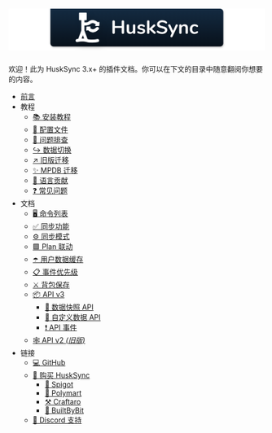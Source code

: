# ![img](images/banner.png)
欢迎！此为 HuskSync 3.x+ 的插件文档。你可以在下文的目录中随意翻阅你想要的内容。

* [前言](index.md)
* 教程
  * [📚 安装教程](guides.setup.md)
  * [📄 配置文件](guides.config-file.md)
  * [🔗 问题排查](guides.troubleshooting.md)
  * [↪️ 数据切换](guides.data-rotation.md)
  * [↗️ 旧版迁移](guides.legacy-migration.md)
  * [✨ MPDB 迁移](guides.mpdb-migration.md)
  * [🎏 语言贡献](guides.translations.md)
  * [❓ 常见问题](guides.faqs.md)
* 文档
  * [🖥️ 命令列表](documentation.commands.md)
  * [✅ 同步功能](documentation.sync-features.md)
  * [⚙️ 同步模式](documentation.sync-modes.md)
  * [🟩 Plan 联动](documentation.plan-hook.md)
  * [☂️ 用户数据缓存](documentation.dumping-userdata.md)
  * [📋 事件优先级](documentation.event-priorties.md)
  * [⚔️ 背包保存](documentation.keep-inventory.md)
  * [📦 API v3](documentation.api-v3.md)
    * [📝 数据快照 API](documentation.api-v3.data-snapshot-api.md)
    * [📝 自定义数据 API](documentation.api-v3.custom-data-api.md)
    * [❗ API 事件](documentation.api-v3.api-events.md)
  * [🕸️ API v2 *(旧版)*](documentation.api-v2.md)
* 链接
  * [💻 GitHub](https://github.com/WiIIiam278/HuskSync)
  * [📂 购买 HuskSync](https://william278.net/project/husksync/)
      * [🚰 Spigot](https://www.spigotmc.org/resources/husksync.97144/)
      * [🛒 Polymart](https://polymart.org/resource/husksync.1634)
      * [⚒️ Craftaro](https://craftaro.com/marketplace/product/husksync.758)
      * [🛒 BuiltByBit](https://craftaro.com/marketplace/product/husksync.758)
  * [💬 Discord 支持](https://discord.gg/tVYhJfyDWG)